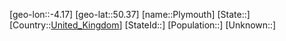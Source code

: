 ﻿---
location: [50.37,-4.17]
type: City
tags:
- geo/City


SpocWebEntityId: 33416
isDeleted: false
confidential: public

---
[geo-lon::-4.17]
[geo-lat::50.37]
[name::Plymouth]
[State::]
[Country::[United_Kingdom](geo/Continent/Europe/United_Kingdom.md)]
[StateId::]
[Population::]
[Unknown::]

